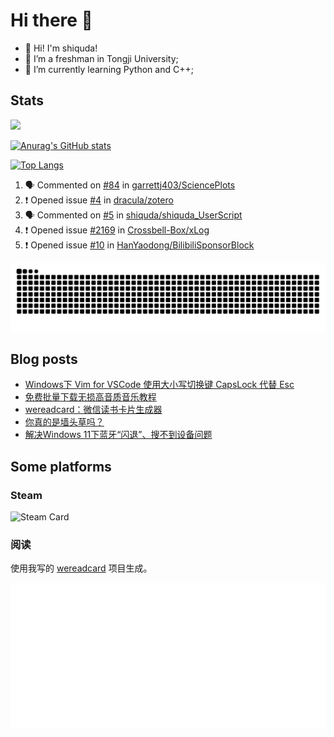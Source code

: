 # Hi there 👋

- 👋 Hi! I'm shiquda!
- 📖 I’m a freshman in Tongji University;
- 🌱 I’m currently learning Python and C++;

## Stats

![](https://komarev.com/ghpvc/?username=shiquda)

[![Anurag's GitHub stats](https://github-readme-stats.vercel.app/api?username=shiquda&theme=vue-dark&show_icons=true)](https://github.com/anuraghazra/github-readme-stats)

[![Top Langs](https://github-readme-stats.vercel.app/api/top-langs/?username=shiquda&theme=vue-dark&show_icons=true&hide=SCSS)](https://github.com/anuraghazra/github-readme-stats)

<!--START_SECTION:activity-->
1. 🗣 Commented on [#84](https://github.com/garrettj403/SciencePlots/issues/84#issuecomment-2323297933) in [garrettj403/SciencePlots](https://github.com/garrettj403/SciencePlots)
2. ❗ Opened issue [#4](https://github.com/dracula/zotero/issues/4) in [dracula/zotero](https://github.com/dracula/zotero)
3. 🗣 Commented on [#5](https://github.com/shiquda/shiquda_UserScript/issues/5#issuecomment-2295521090) in [shiquda/shiquda_UserScript](https://github.com/shiquda/shiquda_UserScript)
4. ❗ Opened issue [#2169](https://github.com/Crossbell-Box/xLog/issues/2169) in [Crossbell-Box/xLog](https://github.com/Crossbell-Box/xLog)
5. ❗ Opened issue [#10](https://github.com/HanYaodong/BilibiliSponsorBlock/issues/10) in [HanYaodong/BilibiliSponsorBlock](https://github.com/HanYaodong/BilibiliSponsorBlock)
<!--END_SECTION:activity-->

<picture>
  <source media="(prefers-color-scheme: dark)" srcset="https://raw.githubusercontent.com/shiquda/shiquda/output/github-contribution-grid-snake-dark.svg">
  <source media="(prefers-color-scheme: light)" srcset="https://raw.githubusercontent.com/shiquda/shiquda/output/github-contribution-grid-snake.svg">
  <img alt="github contribution grid snake animation" src="https://raw.githubusercontent.com/shiquda/shiquda/output/github-contribution-grid-snake.svg">
</picture>

## Blog posts
<!-- BLOG-POST-LIST:START -->
- [Windows下 Vim for VSCode 使用大小写切换键 CapsLock 代替 Esc](https://shiquda.link/windows-vim-for-vscode-use-capslock-instead-of-esc)
- [免费批量下载无损高音质音乐教程](https://shiquda.link/batch-download-high-quality-music)
- [wereadcard：微信读书卡片生成器](https://shiquda.link/weread-card-project)
- [你真的是墙头草吗？](https://shiquda.link/are-you-a-wallflower)
- [解决Windows 11下蓝牙“闪退”、搜不到设备问题](https://shiquda.link/solve-annoying-bluetooth-problem-on-windows-11)
<!-- BLOG-POST-LIST:END -->

## Some platforms

### Steam

![Steam Card](https://card.yuy1n.io/card/76561199045221076/tokyonight,en,bg-FF0000-0033FF,games)

### 阅读

使用我写的 [wereadcard](https://github.com/shiquda/wereadcard) 项目生成。

![Weread Card](https://github.com/shiquda/wereadcard/raw/main/output/recent_read.svg)

<!--
**shiquda/shiquda** is a ✨ _special_ ✨ repository because its `README.md` (this file) appears on your GitHub profile.

Here are some ideas to get you started:

- 🔭 I’m currently working on ...
- 🌱 I’m currently learning ...
- 👯 I’m looking to collaborate on ...
- 🤔 I’m looking for help with ...
- 💬 Ask me about ...
- 📫 How to reach me: ...
- 😄 Pronouns: ...
- ⚡ Fun fact: ...
-->
